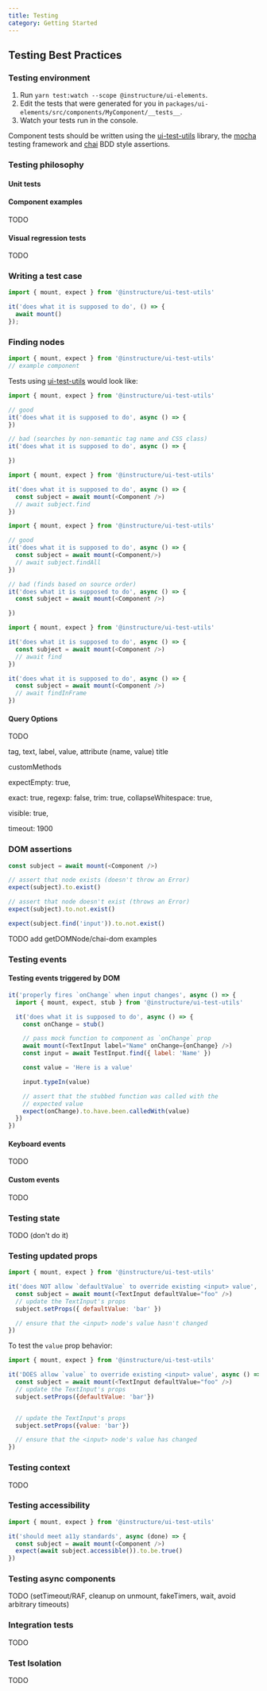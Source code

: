 ```yaml
---
title: Testing
category: Getting Started
---
```


## Testing Best Practices

### Testing environment

1. Run `yarn test:watch --scope @instructure/ui-elements`.
1. Edit the tests that were generated for you in `packages/ui-elements/src/components/MyComponent/__tests__`.
1. Watch your tests run in the console.

Component tests should be written using the [ui-test-utils](#ui-test-utils) library, the [mocha](https://mochajs.org/)
testing framework and [chai](http://chaijs.com/api/bdd/) BDD style assertions.

### Testing philosophy

#### Unit tests

#### Component examples

TODO

#### Visual regression tests

TODO

### Writing a test case

```js
import { mount, expect } from '@instructure/ui-test-utils'

it('does what it is supposed to do', () => {
  await mount()
});
```

### Finding nodes

```js
import { mount, expect } from '@instructure/ui-test-utils'
// example component
```

Tests using [ui-test-utils](#ui-test-utils) would look like:

```js
import { mount, expect } from '@instructure/ui-test-utils'

// good
it('does what it is supposed to do', async () => {
})

// bad (searches by non-semantic tag name and CSS class)
it('does what it is supposed to do', async () => {

})
```

```js
import { mount, expect } from '@instructure/ui-test-utils'

it('does what it is supposed to do', async () => {
  const subject = await mount(<Component />)
  // await subject.find
})
```

```js
import { mount, expect } from '@instructure/ui-test-utils'

// good
it('does what it is supposed to do', async () => {
  const subject = await mount(<Component/>)
  // await subject.findAll
})

// bad (finds based on source order)
it('does what it is supposed to do', async () => {
  const subject = await mount(<Component />)

})
```

```js
import { mount, expect } from '@instructure/ui-test-utils'

it('does what it is supposed to do', async () => {
  const subject = await mount(<Component />)
  // await find
})
```

```js
it('does what it is supposed to do', async () => {
  const subject = await mount(<Component />)
  // await findInFrame
})
```

#### Query Options

TODO

tag,
text,
label,
value,
attribute (name, value)
title

customMethods

expectEmpty: true,

exact: true,
regexp: false,
trim: true,
collapseWhitespace: true,

visible: true,

timeout: 1900

### DOM assertions

```js
const subject = await mount(<Component />)

// assert that node exists (doesn't throw an Error)
expect(subject).to.exist()

// assert that node doesn't exist (throws an Error)
expect(subject).to.not.exist()

expect(subject.find('input')).to.not.exist()
```

TODO add getDOMNode/chai-dom examples

### Testing events

#### Testing events triggered by DOM


```js
it('properly fires `onChange` when input changes', async () => {
  import { mount, expect, stub } from '@instructure/ui-test-utils'

  it('does what it is supposed to do', async () => {
    const onChange = stub()

    // pass mock function to component as `onChange` prop
    await mount(<TextInput label="Name" onChange={onChange} />)
    const input = await TestInput.find({ label: 'Name' })

    const value = 'Here is a value'

    input.typeIn(value)

    // assert that the stubbed function was called with the
    // expected value
    expect(onChange).to.have.been.calledWith(value)
  })
})
```

#### Keyboard events

TODO

#### Custom events

TODO

### Testing state

TODO (don't do it)

### Testing updated props

```js
import { mount, expect } from '@instructure/ui-test-utils'

it('does NOT allow `defaultValue` to override existing <input> value', async () => {
  const subject = await mount(<TextInput defaultValue="foo" />)
  // update the TextInput's props
  subject.setProps({ defaultValue: 'bar' })

  // ensure that the <input> node's value hasn't changed
})
```

To test the `value` prop behavior:

```js
import { mount, expect } from '@instructure/ui-test-utils'

it('DOES allow `value` to override existing <input> value', async () => {
  const subject = await mount(<TextInput defaultValue="foo" />)
  // update the TextInput's props
  subject.setProps({defaultValue: 'bar'})


  // update the TextInput's props
  subject.setProps({value: 'bar'})

  // ensure that the <input> node's value has changed
})
```

### Testing context

TODO

### Testing accessibility

```javascript
import { mount, expect } from '@instructure/ui-test-utils'

it('should meet a11y standards', async (done) => {
  const subject = await mount(<Component />)
  expect(await subject.accessible()).to.be.true()
})
```

### Testing async components

TODO (setTimeout/RAF, cleanup on unmount, fakeTimers, wait, avoid arbitrary timeouts)

### Integration tests

TODO

### Test Isolation

TODO
